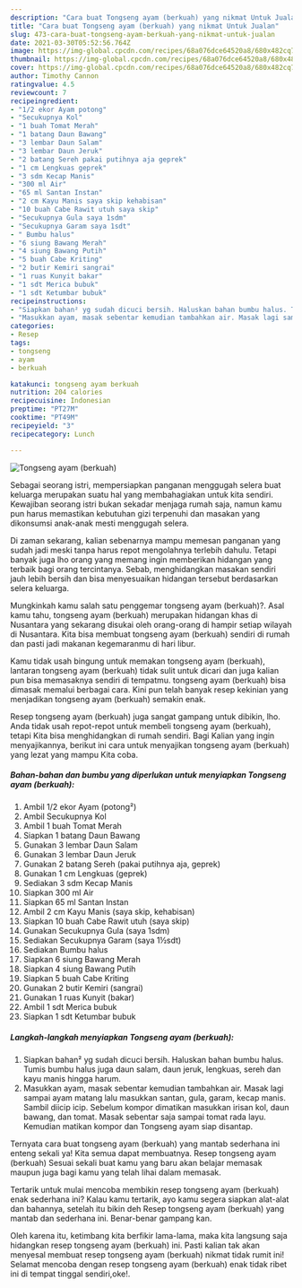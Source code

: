 ```yaml
---
description: "Cara buat Tongseng ayam (berkuah) yang nikmat Untuk Jualan"
title: "Cara buat Tongseng ayam (berkuah) yang nikmat Untuk Jualan"
slug: 473-cara-buat-tongseng-ayam-berkuah-yang-nikmat-untuk-jualan
date: 2021-03-30T05:52:56.764Z
image: https://img-global.cpcdn.com/recipes/68a076dce64520a8/680x482cq70/tongseng-ayam-berkuah-foto-resep-utama.jpg
thumbnail: https://img-global.cpcdn.com/recipes/68a076dce64520a8/680x482cq70/tongseng-ayam-berkuah-foto-resep-utama.jpg
cover: https://img-global.cpcdn.com/recipes/68a076dce64520a8/680x482cq70/tongseng-ayam-berkuah-foto-resep-utama.jpg
author: Timothy Cannon
ratingvalue: 4.5
reviewcount: 7
recipeingredient:
- "1/2 ekor Ayam potong"
- "Secukupnya Kol"
- "1 buah Tomat Merah"
- "1 batang Daun Bawang"
- "3 lembar Daun Salam"
- "3 lembar Daun Jeruk"
- "2 batang Sereh pakai putihnya aja geprek"
- "1 cm Lengkuas geprek"
- "3 sdm Kecap Manis"
- "300 ml Air"
- "65 ml Santan Instan"
- "2 cm Kayu Manis saya skip kehabisan"
- "10 buah Cabe Rawit utuh saya skip"
- "Secukupnya Gula saya 1sdm"
- "Secukupnya Garam saya 1sdt"
- " Bumbu halus"
- "6 siung Bawang Merah"
- "4 siung Bawang Putih"
- "5 buah Cabe Kriting"
- "2 butir Kemiri sangrai"
- "1 ruas Kunyit bakar"
- "1 sdt Merica bubuk"
- "1 sdt Ketumbar bubuk"
recipeinstructions:
- "Siapkan bahan² yg sudah dicuci bersih. Haluskan bahan bumbu halus. Tumis bumbu halus juga daun salam, daun jeruk, lengkuas, sereh dan kayu manis hingga harum."
- "Masukkan ayam, masak sebentar kemudian tambahkan air. Masak lagi sampai ayam matang lalu masukkan santan, gula, garam, kecap manis. Sambil diicip icip. Sebelum kompor dimatikan masukkan irisan kol, daun bawang, dan tomat. Masak sebentar saja sampai tomat rada layu. Kemudian matikan kompor dan Tongseng ayam siap disantap."
categories:
- Resep
tags:
- tongseng
- ayam
- berkuah

katakunci: tongseng ayam berkuah 
nutrition: 204 calories
recipecuisine: Indonesian
preptime: "PT27M"
cooktime: "PT49M"
recipeyield: "3"
recipecategory: Lunch

---
```



![Tongseng ayam (berkuah)](https://img-global.cpcdn.com/recipes/68a076dce64520a8/680x482cq70/tongseng-ayam-berkuah-foto-resep-utama.jpg)

Sebagai seorang istri, mempersiapkan panganan menggugah selera buat keluarga merupakan suatu hal yang membahagiakan untuk kita sendiri. Kewajiban seorang istri bukan sekadar menjaga rumah saja, namun kamu pun harus memastikan kebutuhan gizi terpenuhi dan masakan yang dikonsumsi anak-anak mesti menggugah selera.

Di zaman  sekarang, kalian sebenarnya mampu memesan panganan yang sudah jadi meski tanpa harus repot mengolahnya terlebih dahulu. Tetapi banyak juga lho orang yang memang ingin memberikan hidangan yang terbaik bagi orang tercintanya. Sebab, menghidangkan masakan sendiri jauh lebih bersih dan bisa menyesuaikan hidangan tersebut berdasarkan selera keluarga. 



Mungkinkah kamu salah satu penggemar tongseng ayam (berkuah)?. Asal kamu tahu, tongseng ayam (berkuah) merupakan hidangan khas di Nusantara yang sekarang disukai oleh orang-orang di hampir setiap wilayah di Nusantara. Kita bisa membuat tongseng ayam (berkuah) sendiri di rumah dan pasti jadi makanan kegemaranmu di hari libur.

Kamu tidak usah bingung untuk memakan tongseng ayam (berkuah), lantaran tongseng ayam (berkuah) tidak sulit untuk dicari dan juga kalian pun bisa memasaknya sendiri di tempatmu. tongseng ayam (berkuah) bisa dimasak memalui berbagai cara. Kini pun telah banyak resep kekinian yang menjadikan tongseng ayam (berkuah) semakin enak.

Resep tongseng ayam (berkuah) juga sangat gampang untuk dibikin, lho. Anda tidak usah repot-repot untuk membeli tongseng ayam (berkuah), tetapi Kita bisa menghidangkan di rumah sendiri. Bagi Kalian yang ingin menyajikannya, berikut ini cara untuk menyajikan tongseng ayam (berkuah) yang lezat yang mampu Kita coba.

<!--inarticleads1-->

##### Bahan-bahan dan bumbu yang diperlukan untuk menyiapkan Tongseng ayam (berkuah):

1. Ambil 1/2 ekor Ayam (potong²)
1. Ambil Secukupnya Kol
1. Ambil 1 buah Tomat Merah
1. Siapkan 1 batang Daun Bawang
1. Gunakan 3 lembar Daun Salam
1. Gunakan 3 lembar Daun Jeruk
1. Gunakan 2 batang Sereh (pakai putihnya aja, geprek)
1. Gunakan 1 cm Lengkuas (geprek)
1. Sediakan 3 sdm Kecap Manis
1. Siapkan 300 ml Air
1. Siapkan 65 ml Santan Instan
1. Ambil 2 cm Kayu Manis (saya skip, kehabisan)
1. Siapkan 10 buah Cabe Rawit utuh (saya skip)
1. Gunakan Secukupnya Gula (saya 1sdm)
1. Sediakan Secukupnya Garam (saya 1½sdt)
1. Sediakan  Bumbu halus
1. Siapkan 6 siung Bawang Merah
1. Siapkan 4 siung Bawang Putih
1. Siapkan 5 buah Cabe Kriting
1. Gunakan 2 butir Kemiri (sangrai)
1. Gunakan 1 ruas Kunyit (bakar)
1. Ambil 1 sdt Merica bubuk
1. Siapkan 1 sdt Ketumbar bubuk




<!--inarticleads2-->

##### Langkah-langkah menyiapkan Tongseng ayam (berkuah):

1. Siapkan bahan² yg sudah dicuci bersih. Haluskan bahan bumbu halus. Tumis bumbu halus juga daun salam, daun jeruk, lengkuas, sereh dan kayu manis hingga harum.
1. Masukkan ayam, masak sebentar kemudian tambahkan air. Masak lagi sampai ayam matang lalu masukkan santan, gula, garam, kecap manis. Sambil diicip icip. Sebelum kompor dimatikan masukkan irisan kol, daun bawang, dan tomat. Masak sebentar saja sampai tomat rada layu. Kemudian matikan kompor dan Tongseng ayam siap disantap.




Ternyata cara buat tongseng ayam (berkuah) yang mantab sederhana ini enteng sekali ya! Kita semua dapat membuatnya. Resep tongseng ayam (berkuah) Sesuai sekali buat kamu yang baru akan belajar memasak maupun juga bagi kamu yang telah lihai dalam memasak.

Tertarik untuk mulai mencoba membikin resep tongseng ayam (berkuah) enak sederhana ini? Kalau kamu tertarik, ayo kamu segera siapkan alat-alat dan bahannya, setelah itu bikin deh Resep tongseng ayam (berkuah) yang mantab dan sederhana ini. Benar-benar gampang kan. 

Oleh karena itu, ketimbang kita berfikir lama-lama, maka kita langsung saja hidangkan resep tongseng ayam (berkuah) ini. Pasti kalian tak akan menyesal membuat resep tongseng ayam (berkuah) nikmat tidak rumit ini! Selamat mencoba dengan resep tongseng ayam (berkuah) enak tidak ribet ini di tempat tinggal sendiri,oke!.

